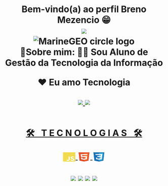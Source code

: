 <h1 align="center"> Bem-vindo(a) ao perfil Breno Mezencio 😁
<div align="center">
   <img height="380em" src="https://user-images.githubusercontent.com/70382532/138322189-2db8df52-9dcb-40a0-88a8-c365466bd33d.gif"/>
</div>
<img src="http://studiopixel.in/wp-content/uploads/2017/11/senior-front-end-developer-openings-1.gif" alt="MarineGEO circle logo" width="60%">

<div align="center"> 💫Sobre mim:
👨‍🎓 Sou Aluno de Gestão da Tecnologia da Informação

❤️ Eu amo Tecnologia

   </div>
 <div>
   <a href="https://github.com/MezencioBreno
">
   <img height="180em" src="https://github-readme-stats.vercel.app/api?username=brenomezencio&show_icons=true&theme=tokyonight&include_all_commits=true&count_private=true"/>
   <img height="180em" src="https://github-readme-stats.vercel.app/api/top-langs/?username=mezenciobreno&layout=compact&langs_count=6&theme=tokyonight"/>

</div>
    
<div style="display: inline_block"><br>
   <p>🛠️  T E C N O L O G I A S  🛠️</p>
  <img align="center" alt="HTML" height="30" width="40" src="https://raw.githubusercontent.com/devicons/devicon/master/icons/javascript/javascript-plain.svg">
  <img align="center" alt="CSS" height="30" width="40" src="https://raw.githubusercontent.com/devicons/devicon/master/icons/html5/html5-original.svg">
  <img align="center" alt="JS" height="30" width="40" src="https://raw.githubusercontent.com/devicons/devicon/master/icons/css3/css3-original.svg">
</div>
 
 <br>
 
 
 
<div> 
  <a href="https://www.instagram.com/brenomezencio/" target="_blank"><img src="https://img.shields.io/badge/-Instagram-%23E4405F?style=for-the-badge&logo=instagram&logoColor=white" target="_blank"></a>
 <a href="" target="_blank"><img src="https://img.shields.io/badge/Discord-7289DA?style=for-the-badge&logo=discord&logoColor=white" target="_blank"></a> 
  <a href = "https://mail.google.com/mail/u/0/#inbox"><img src="https://img.shields.io/badge/-Gmail-%23333?style=for-the-badge&logo=gmail&logoColor=white" target="_blank"></a>
  <a href="https://www.linkedin.com/in/breno-mez%C3%AAncio-chagas-de-freitas-23a208155/" target="_blank"><img src="https://img.shields.io/badge/-LinkedIn-%230077B5?style=for-the-badge&logo=linkedin&logoColor=white" target="_blank"></a> 
  


</div>
